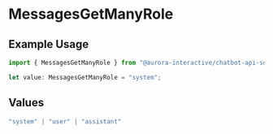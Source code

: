 # MessagesGetManyRole

## Example Usage

```typescript
import { MessagesGetManyRole } from "@aurora-interactive/chatbot-api-sdk/models/operations";

let value: MessagesGetManyRole = "system";
```

## Values

```typescript
"system" | "user" | "assistant"
```